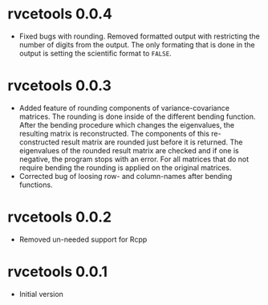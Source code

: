 # rvcetools 0.0.4

* Fixed bugs with rounding. Removed formatted output with restricting the number of digits from the output. The only formating that is done in the output is setting the scientific format to `FALSE`. 

# rvcetools 0.0.3

* Added feature of rounding components of variance-covariance matrices. The rounding is done inside of the different bending function. After the bending procedure which changes the eigenvalues, the resulting matrix is reconstructed. The components of this re-constructed result matrix are rounded just before it is returned. The eigenvalues of the rounded result matrix are checked and if one is negative, the program stops with an error. For all matrices that do not require bending the rounding is applied on the original matrices.
* Corrected bug of loosing row- and column-names after bending functions.

# rvcetools 0.0.2

* Removed un-needed support for Rcpp

# rvcetools 0.0.1

* Initial version